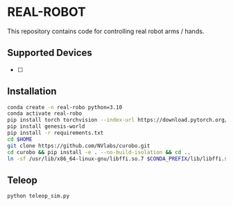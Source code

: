 # REAL-ROBOT

This repository contains code for controlling real robot arms / hands.

## Supported Devices

- [ ]

## Installation

```bash
conda create -n real-robo python=3.10
conda activate real-robo
pip install torch torchvision --index-url https://download.pytorch.org/whl/cu118
pip install genesis-world
pip install -r requirements.txt
cd $HOME
git clone https://github.com/NVlabs/curobo.git
cd curobo && pip install -e . --no-build-isolation && cd ..
ln -sf /usr/lib/x86_64-linux-gnu/libffi.so.7 $CONDA_PREFIX/lib/libffi.so.7
```

## Teleop

```bash
python teleop_sim.py
```